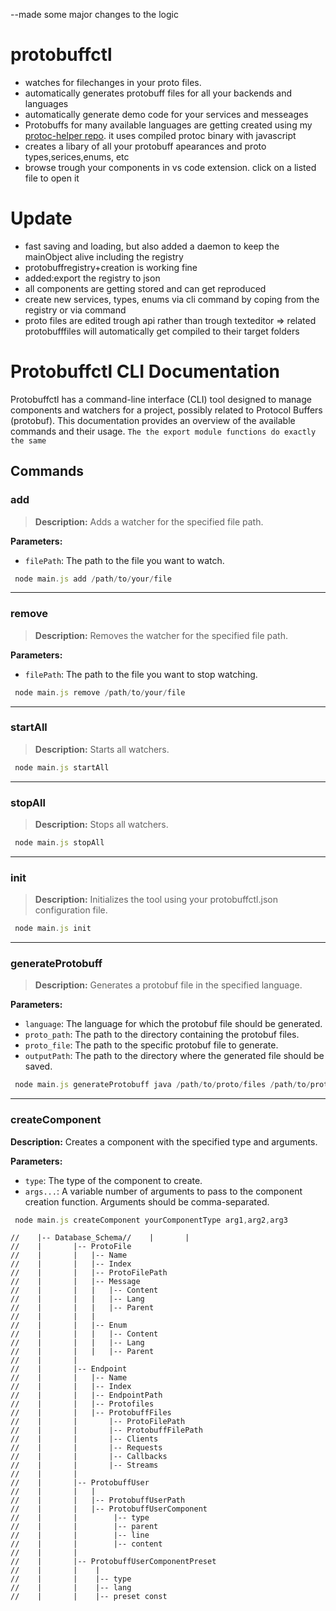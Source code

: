 --made some major changes to the logic
# protobuffctl 
- watches for filechanges in your proto files.
- automatically generates protobuff files for all your backends and languages
- automatically generate demo code for your services and messeages
-  Protobuffs for many available languages are getting created using my <a href="https://github.com/ji-podhead/protoc-helper">protoc-helper repo</a>. it uses  compiled protoc binary with javascript
-  creates a libary of all your protobuff apearances and proto types,serices,enums, etc
-  browse trough your components in vs code extension. click on a listed file to open it
# Update
- fast saving and loading, but also added a daemon to keep the mainObject alive including the registry
- protobuffregistry+creation is working fine
- added:export the registry to json
- all components are getting stored and can get reproduced
- create new services, types, enums via cli command by coping from the registry or via command
- proto files are edited trough api rather than trough texteditor => related protobufffiles will automatically
 get compiled to their target folders
# Protobuffctl CLI Documentation
Protobuffctl has a command-line interface (CLI) tool designed to manage components and watchers for a project,   possibly related to Protocol Buffers (protobuf). This documentation provides an overview of the available commands and their usage. `The the export module functions do exactly the same`
## Commands
### add 
> **Description:** Adds a watcher for the specified file path.

**Parameters:**
- `filePath`: The path to the file you want to watch.
```javascript
 node main.js add /path/to/your/file
 ````
---
### remove 
> **Description:** Removes the watcher for the specified file path.

**Parameters:**
- `filePath`: The path to the file you want to stop watching.
```javascript
 node main.js remove /path/to/your/file
 ````
---
### startAll
> **Description:** Starts all watchers.
```javascript
 node main.js startAll
 ````
---
### stopAll
> **Description:** Stops all watchers.
```javascript
 node main.js stopAll
 ````
---
### init
> **Description:** Initializes the tool using your protobuffctl.json configuration file.
```javascript
 node main.js init
 ````
---
### generateProtobuff 
> **Description:** Generates a protobuf file in the specified language.

**Parameters:**
- `language`: The language for which the protobuf file should be generated.
- `proto_path`: The path to the directory containing the protobuf files.
- `proto_file`: The path to the specific protobuf file to generate.
- `outputPath`: The path to the directory where the generated file should be saved.
```javascript
 node main.js generateProtobuff java /path/to/proto/files /path/to/proto/file.proto /path/to/output
 ````
---
### createComponent
**Description:** Creates a component with the specified type and arguments.

**Parameters:**
- `type`: The type of the component to create.
- `args...`: A variable number of arguments to pass to the component creation function. Arguments should be comma-separated.
```javascript
 node main.js createComponent yourComponentType arg1,arg2,arg3
 ````
```
//    |-- Database_Schema//    |       |
//    |       |-- ProtoFile
//    |       |   |-- Name
//    |       |   |-- Index
//    |       |   |-- ProtoFilePath
//    |       |   |-- Message
//    |       |   |   |-- Content
//    |       |   |   |-- Lang
//    |       |   |   |-- Parent
//    |       |   |
//    |       |   |-- Enum
//    |       |   |   |-- Content
//    |       |   |   |-- Lang
//    |       |   |   |-- Parent
//    |       |
//    |       |-- Endpoint 
//    |       |   |-- Name
//    |       |   |-- Index
//    |       |   |-- EndpointPath
//    |       |   |-- Protofiles
//    |       |   |-- ProtobuffFiles
//    |       |       |-- ProtoFilePath
//    |       |       |-- ProtobuffFilePath
//    |       |       |-- Clients
//    |       |       |-- Requests
//    |       |       |-- Callbacks
//    |       |       |-- Streams
//    |       |
//    |       |-- ProtobuffUser
//    |       |   |
//    |       |   |-- ProtobuffUserPath
//    |       |   |-- ProtobuffUserComponent
//    |       |        |-- type
//    |       |        |-- parent
//    |       |        |-- line
//    |       |        |-- content
//    |       |
//    |       |-- ProtobuffUserComponentPreset
//    |       |    |
//    |       |    |-- type
//    |       |    |-- lang
//    |       |    |-- preset const 
```
